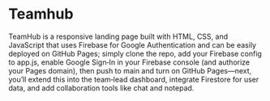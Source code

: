 # Teamhub
TeamHub is a responsive landing page built with HTML, CSS, and JavaScript that uses Firebase for Google Authentication and can be easily deployed on GitHub Pages; simply clone the repo, add your Firebase config to app.js, enable Google Sign‑In in your Firebase console (and authorize your Pages domain), then push to main and turn on GitHub Pages—next, you’ll extend this into the team‑lead dashboard, integrate Firestore for user data, and add collaboration tools like chat and notepad.
